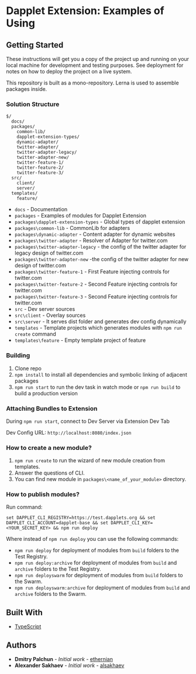 # Dapplet Extension: Examples of Using

## Getting Started

These instructions will get you a copy of the project up and running on your local machine for development and testing purposes. See deployment for notes on how to deploy the project on a live system.

This repository is built as a mono-repository. Lerna is used to assemble packages inside.

### Solution Structure

```
$/
  docs/
  packages/
    common-lib/
    dapplet-extension-types/
    dynamic-adapter/
    twitter-adapter/
    twitter-adapter-legacy/
    twitter-adapter-new/
    twitter-feature-1/
    twitter-feature-2/
    twitter-feature-3/
  src/
    client/
    server/
  templates/
    feature/
```

- `docs` - Documentation
- `packages` - Examples of modules for Dapplet Extension
- `packages\dapplet-extension-types` - Global types of dapplet extension
- `packages\common-lib` - CommonLib for adapters
- `packages\dynamic-adapter` - Content adapter for dynamic websites
- `packages\twitter-adapter` - Resolver of Adapter for twitter.com
- `packages\twitter-adapter-legacy` - the config of the twitter adapter for legacy design of twitter.com
- `packages\twitter-adapter-new` -the config of the twitter adapter for new design of twitter.com
- `packages\twitter-feature-1` - First Feature injecting controls for twitter.com
- `packages\twitter-feature-2` - Second Feature injecting controls for twitter.com
- `packages\twitter-feature-3` - Second Feature injecting controls for twitter.com
- `src` - Dev server sources
- `src\client` - Overlay sources
- `src\server` - It serves dist folder and generates dev config dynamically
- `templates` - Template projects which generates modules with `npm run create` command
- `templates\feature` - Empty template project of feature

### Building

1.  Clone repo
2.  `npm install` to install all dependencies and symbolic linking of adjacent packages 
3.  `npm run start` to run the dev task in watch mode or `npm run build` to build a production version

### Attaching Bundles to Extension

During `npm run start`, connect to Dev Server via Extension Dev Tab

Dev Config URL: `http://localhost:8080/index.json`

### How to create a new module?

1. `npm run create` to run the wizard of new module creation from templates.
2. Answer the questions of CLI.
3. You can find new module in `packages\<name_of_your_module>` directory.

### How to publish modules?

Run command:

```
set DAPPLET_CLI_REGISTRY=https://test.dapplets.org && set DAPPLET_CLI_ACCOUNT=dapplet-base && set DAPPLET_CLI_KEY=<YOUR_SECRET_KEY> && npm run deploy
```

Where instead of `npm run deploy` you can use the following commands:

* `npm run deploy` for deployment of modules from `build` folders to the Test Registry.
* `npm run deploy:archive` for deployment of modules from `build` and `archive` folders to the Test Registry.
* `npm run deployswarm` for deployment of modules from `build` folders to the Swarm.
* `npm run deployswarm:archive` for deployment of modules from `build` and `archive` folders to the Swarm.

## Built With

* [TypeScript](https://www.typescriptlang.org/)

## Authors

* **Dmitry Palchun** - *Initial work* - [ethernian](https://github.com/ethernian)
* **Alexander Sakhaev** - *Initial work* - [alsakhaev](https://github.com/alsakhaev)

